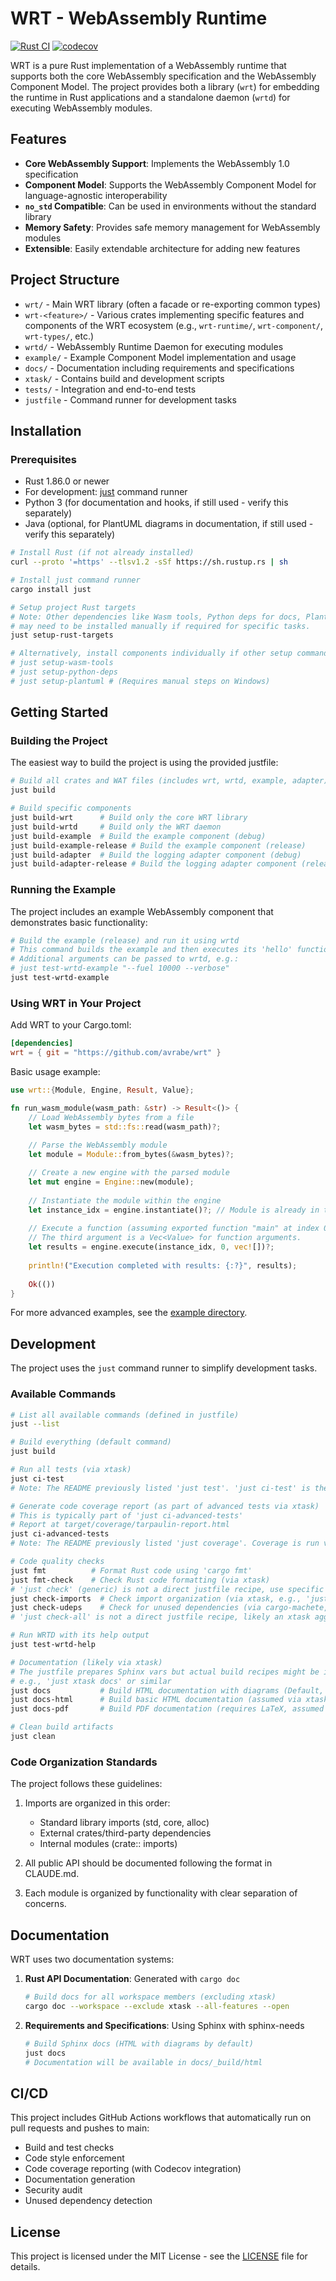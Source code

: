 # WRT - WebAssembly Runtime

[![Rust CI](https://github.com/avrabe/wrt/actions/workflows/ci.yml/badge.svg)](https://github.com/avrabe/wrt/actions/workflows/ci.yml)
[![codecov](https://codecov.io/gh/avrabe/wrt/graph/badge.svg?token=angh0LQdpK)](https://codecov.io/gh/avrabe/wrt)

WRT is a pure Rust implementation of a WebAssembly runtime that supports both the core WebAssembly specification and the WebAssembly Component Model. The project provides both a library (`wrt`) for embedding the runtime in Rust applications and a standalone daemon (`wrtd`) for executing WebAssembly modules.

## Features

- **Core WebAssembly Support**: Implements the WebAssembly 1.0 specification
- **Component Model**: Supports the WebAssembly Component Model for language-agnostic interoperability
- **`no_std` Compatible**: Can be used in environments without the standard library
- **Memory Safety**: Provides safe memory management for WebAssembly modules
- **Extensible**: Easily extendable architecture for adding new features

## Project Structure

- `wrt/` - Main WRT library (often a facade or re-exporting common types)
- `wrt-<feature>/` - Various crates implementing specific features and components of the WRT ecosystem (e.g., `wrt-runtime/`, `wrt-component/`, `wrt-types/`, etc.)
- `wrtd/` - WebAssembly Runtime Daemon for executing modules
- `example/` - Example Component Model implementation and usage
- `docs/` - Documentation including requirements and specifications
- `xtask/` - Contains build and development scripts
- `tests/` - Integration and end-to-end tests
- `justfile` - Command runner for development tasks

## Installation

### Prerequisites

- Rust 1.86.0 or newer
- For development: [just](https://github.com/casey/just) command runner
- Python 3 (for documentation and hooks, if still used - verify this separately)
- Java (optional, for PlantUML diagrams in documentation, if still used - verify this separately)

```bash
# Install Rust (if not already installed)
curl --proto '=https' --tlsv1.2 -sSf https://sh.rustup.rs | sh

# Install just command runner
cargo install just

# Setup project Rust targets
# Note: Other dependencies like Wasm tools, Python deps for docs, PlantUML/Java
# may need to be installed manually if required for specific tasks.
just setup-rust-targets

# Alternatively, install components individually if other setup commands are added back:
# just setup-wasm-tools
# just setup-python-deps
# just setup-plantuml # (Requires manual steps on Windows)
```

## Getting Started

### Building the Project

The easiest way to build the project is using the provided justfile:

```bash
# Build all crates and WAT files (includes wrt, wrtd, example, adapter)
just build

# Build specific components
just build-wrt      # Build only the core WRT library
just build-wrtd     # Build only the WRT daemon
just build-example  # Build the example component (debug)
just build-example-release # Build the example component (release)
just build-adapter  # Build the logging adapter component (debug)
just build-adapter-release # Build the logging adapter component (release)
```

### Running the Example

The project includes an example WebAssembly component that demonstrates basic functionality:

```bash
# Build the example (release) and run it using wrtd
# This command builds the example and then executes its 'hello' function via wrtd.
# Additional arguments can be passed to wrtd, e.g.:
# just test-wrtd-example "--fuel 10000 --verbose"
just test-wrtd-example
```

### Using WRT in Your Project

Add WRT to your Cargo.toml:

```toml
[dependencies]
wrt = { git = "https://github.com/avrabe/wrt" }
```

Basic usage example:

```rust
use wrt::{Module, Engine, Result, Value};

fn run_wasm_module(wasm_path: &str) -> Result<()> {
    // Load WebAssembly bytes from a file
    let wasm_bytes = std::fs::read(wasm_path)?;
    
    // Parse the WebAssembly module
    let module = Module::from_bytes(&wasm_bytes)?;

    // Create a new engine with the parsed module
    let mut engine = Engine::new(module);
    
    // Instantiate the module within the engine
    let instance_idx = engine.instantiate()?; // Module is already in the engine
    
    // Execute a function (assuming exported function "main" at index 0 exists)
    // The third argument is a Vec<Value> for function arguments.
    let results = engine.execute(instance_idx, 0, vec![])?; 
    
    println!("Execution completed with results: {:?}", results);
    
    Ok(())
}
```

For more advanced examples, see the [example directory](./example).

## Development

The project uses the `just` command runner to simplify development tasks.

### Available Commands

```bash
# List all available commands (defined in justfile)
just --list

# Build everything (default command)
just build

# Run all tests (via xtask)
just ci-test
# Note: The README previously listed 'just test'. 'just ci-test' is the specific command.

# Generate code coverage report (as part of advanced tests via xtask)
# This is typically part of 'just ci-advanced-tests'
# Report at target/coverage/tarpaulin-report.html
just ci-advanced-tests
# Note: The README previously listed 'just coverage'. Coverage is run via ci-advanced-tests.

# Code quality checks
just fmt          # Format Rust code using 'cargo fmt'
just fmt-check    # Check Rust code formatting (via xtask)
# 'just check' (generic) is not a direct justfile recipe, use specific checks like fmt-check.
just check-imports  # Check import organization (via xtask, e.g., 'just xtask check-imports')
just check-udeps    # Check for unused dependencies (via cargo-machete, likely via xtask)
# 'just check-all' is not a direct justfile recipe, likely an xtask aggregate.

# Run WRTD with its help output
just test-wrtd-help

# Documentation (likely via xtask)
# The justfile prepares Sphinx vars but actual build recipes might be in xtask.
# e.g., 'just xtask docs' or similar
just docs           # Build HTML documentation with diagrams (Default, assumed via xtask)
just docs-html      # Build basic HTML documentation (assumed via xtask)
just docs-pdf       # Build PDF documentation (requires LaTeX, assumed via xtask)

# Clean build artifacts
just clean
```

### Code Organization Standards

The project follows these guidelines:

1. Imports are organized in this order:
   - Standard library imports (std, core, alloc)
   - External crates/third-party dependencies
   - Internal modules (crate:: imports)

2. All public API should be documented following the format in CLAUDE.md.

3. Each module is organized by functionality with clear separation of concerns.

## Documentation

WRT uses two documentation systems:

1. **Rust API Documentation**: Generated with `cargo doc`

   ```bash
   # Build docs for all workspace members (excluding xtask)
   cargo doc --workspace --exclude xtask --all-features --open
   ```

2. **Requirements and Specifications**: Using Sphinx with sphinx-needs

   ```bash
   # Build Sphinx docs (HTML with diagrams by default)
   just docs
   # Documentation will be available in docs/_build/html
   ```

## CI/CD

This project includes GitHub Actions workflows that automatically run on pull requests and pushes to main:

- Build and test checks
- Code style enforcement
- Code coverage reporting (with Codecov integration)
- Documentation generation
- Security audit
- Unused dependency detection

## License

This project is licensed under the MIT License - see the [LICENSE](LICENSE) file for details.
